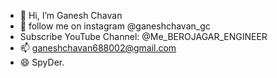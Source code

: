 - 👋 Hi, I’m Ganesh Chavan
- 👀 follow me on instagram @ganeshchavan_gc
- Subscribe YouTube Channel: @Me_BEROJAGAR_ENGINEER
- 📫 ganeshchavan688002@gmail.com
- 😄 SpyDer.

<!---
ganuchavan8491/ganuchavan8491 is a ✨ special ✨ repository because its `README.md` (this file) appears on your GitHub profile.
You can click the Preview link to take a look at your changes.
--->
